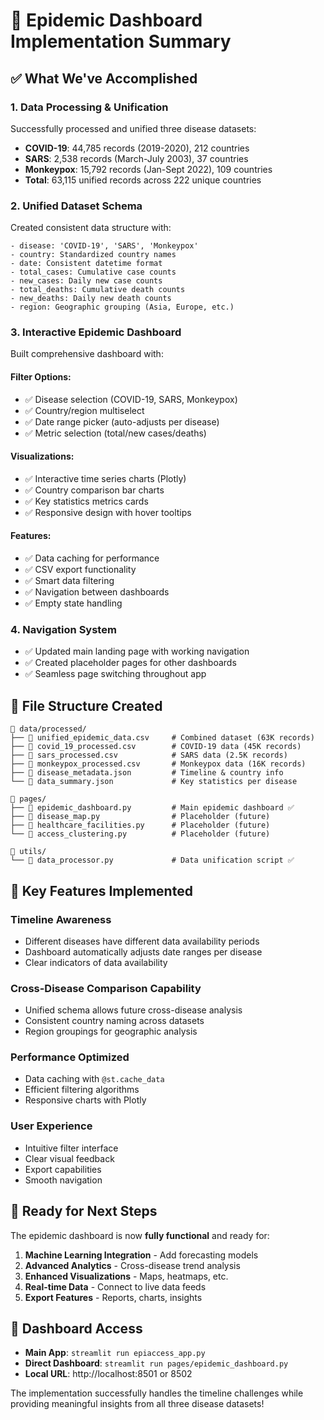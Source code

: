 # 🦠 Epidemic Dashboard Implementation Summary

## ✅ What We've Accomplished

### 1. **Data Processing & Unification** 
Successfully processed and unified three disease datasets:

- **COVID-19**: 44,785 records (2019-2020), 212 countries
- **SARS**: 2,538 records (March-July 2003), 37 countries  
- **Monkeypox**: 15,792 records (Jan-Sept 2022), 109 countries
- **Total**: 63,115 unified records across 222 unique countries

### 2. **Unified Dataset Schema**
Created consistent data structure with:
```
- disease: 'COVID-19', 'SARS', 'Monkeypox'
- country: Standardized country names
- date: Consistent datetime format
- total_cases: Cumulative case counts
- new_cases: Daily new case counts
- total_deaths: Cumulative death counts  
- new_deaths: Daily new death counts
- region: Geographic grouping (Asia, Europe, etc.)
```

### 3. **Interactive Epidemic Dashboard** 
Built comprehensive dashboard with:

#### **Filter Options:**
- ✅ Disease selection (COVID-19, SARS, Monkeypox)
- ✅ Country/region multiselect 
- ✅ Date range picker (auto-adjusts per disease)
- ✅ Metric selection (total/new cases/deaths)

#### **Visualizations:**
- ✅ Interactive time series charts (Plotly)
- ✅ Country comparison bar charts
- ✅ Key statistics metrics cards
- ✅ Responsive design with hover tooltips

#### **Features:**
- ✅ Data caching for performance
- ✅ CSV export functionality 
- ✅ Smart data filtering
- ✅ Navigation between dashboards
- ✅ Empty state handling

### 4. **Navigation System**
- ✅ Updated main landing page with working navigation
- ✅ Created placeholder pages for other dashboards
- ✅ Seamless page switching throughout app

## 📁 File Structure Created

```
📁 data/processed/
├── 📄 unified_epidemic_data.csv     # Combined dataset (63K records)
├── 📄 covid_19_processed.csv        # COVID-19 data (45K records)
├── 📄 sars_processed.csv            # SARS data (2.5K records)  
├── 📄 monkeypox_processed.csv       # Monkeypox data (16K records)
├── 📄 disease_metadata.json         # Timeline & country info
└── 📄 data_summary.json             # Key statistics per disease

📁 pages/
├── 📄 epidemic_dashboard.py         # Main epidemic dashboard ✅
├── 📄 disease_map.py                # Placeholder (future)
├── 📄 healthcare_facilities.py      # Placeholder (future)
└── 📄 access_clustering.py          # Placeholder (future)

📁 utils/
└── 📄 data_processor.py             # Data unification script ✅
```

## 🎯 Key Features Implemented

### **Timeline Awareness**
- Different diseases have different data availability periods
- Dashboard automatically adjusts date ranges per disease
- Clear indicators of data availability

### **Cross-Disease Comparison Capability**
- Unified schema allows future cross-disease analysis
- Consistent country naming across datasets
- Region groupings for geographic analysis

### **Performance Optimized**
- Data caching with `@st.cache_data`
- Efficient filtering algorithms
- Responsive charts with Plotly

### **User Experience**
- Intuitive filter interface
- Clear visual feedback
- Export capabilities
- Smooth navigation

## 🚀 Ready for Next Steps

The epidemic dashboard is now **fully functional** and ready for:

1. **Machine Learning Integration** - Add forecasting models
2. **Advanced Analytics** - Cross-disease trend analysis  
3. **Enhanced Visualizations** - Maps, heatmaps, etc.
4. **Real-time Data** - Connect to live data feeds
5. **Export Features** - Reports, charts, insights

## 🎉 Dashboard Access

- **Main App**: `streamlit run epiaccess_app.py`
- **Direct Dashboard**: `streamlit run pages/epidemic_dashboard.py`
- **Local URL**: http://localhost:8501 or 8502

The implementation successfully handles the timeline challenges while providing meaningful insights from all three disease datasets! 